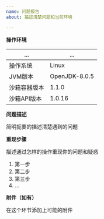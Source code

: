 ```yaml
---
name: 问题报告
about: 描述清楚问题和当前环境

---
```


**操作环境**

|...|...|
|---|---|
|操作系统|Linux|
|JVM版本|OpenJDK-8.0.5|
|沙箱容器版本|1.1.0|
|沙箱API版本|1.0.16|

**问题描述**

简明扼要的描述清楚遇到的问题

**重现步骤**

描述通过怎样的操作重现你的问题和疑惑
1. 第一步
2. 第二步
3. 第三步
4. ...

**附件（如有）**

在这个环节添加上可能的附件
